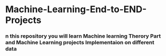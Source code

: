# Machine-Learning-End-to-END-Projects
### n this repository you will learn Machine learning Therory Part and Machine Learning projects Implementaion on different data
